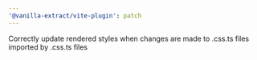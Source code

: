 ```yaml
---
'@vanilla-extract/vite-plugin': patch
---
```


Correctly update rendered styles when changes are made to .css.ts files imported by .css.ts files
